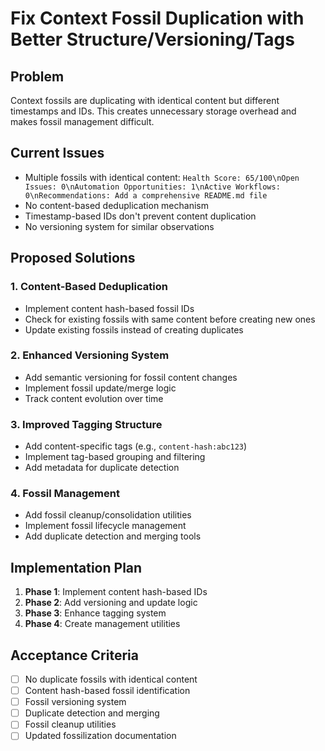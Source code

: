 # Fix Context Fossil Duplication with Better Structure/Versioning/Tags

## Problem

Context fossils are duplicating with identical content but different timestamps and IDs. This creates unnecessary storage overhead and makes fossil management difficult.

## Current Issues

- Multiple fossils with identical content: `Health Score: 65/100\nOpen Issues: 0\nAutomation Opportunities: 1\nActive Workflows: 0\nRecommendations: Add a comprehensive README.md file`
- No content-based deduplication mechanism
- Timestamp-based IDs don't prevent content duplication
- No versioning system for similar observations

## Proposed Solutions

### 1. Content-Based Deduplication
- Implement content hash-based fossil IDs
- Check for existing fossils with same content before creating new ones
- Update existing fossils instead of creating duplicates

### 2. Enhanced Versioning System
- Add semantic versioning for fossil content changes
- Implement fossil update/merge logic
- Track content evolution over time

### 3. Improved Tagging Structure
- Add content-specific tags (e.g., `content-hash:abc123`)
- Implement tag-based grouping and filtering
- Add metadata for duplicate detection

### 4. Fossil Management
- Add fossil cleanup/consolidation utilities
- Implement fossil lifecycle management
- Add duplicate detection and merging tools

## Implementation Plan

1. **Phase 1**: Implement content hash-based IDs
2. **Phase 2**: Add versioning and update logic
3. **Phase 3**: Enhance tagging system
4. **Phase 4**: Create management utilities

## Acceptance Criteria

- [ ] No duplicate fossils with identical content
- [ ] Content hash-based fossil identification
- [ ] Fossil versioning system
- [ ] Duplicate detection and merging
- [ ] Fossil cleanup utilities
- [ ] Updated fossilization documentation 
